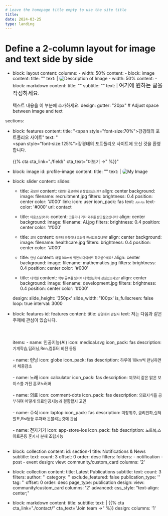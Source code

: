 ```yaml
---
# Leave the homepage title empty to use the site title
title:
date: 2024-03-25
type: landing
---
```


# Define a 2-column layout for image and text side by side
- block: layout
  content:
    columns:
      - width: 50%
        content:
          - block: image
            content:
              title: ""
              text: |
                <img src="media/Ai.jpg" alt="Description of Image" style="max-width: 100%; border-radius: 10px;">
      - width: 50%
        content:
          - block: markdown
            content:
              title: ""
              subtitle: ""
              text: |
                <span style="font-size:125%">여기에 원하는 글을 작성하세요.</span> <br><br>
                텍스트 내용을 이 부분에 추가하세요.
    design:
      gutter: "20px" # Adjust space between image and text

sections:

  - block: features
    content:
      title: "<span style=\"font-size:70%\">강경태의 포트폴리오 사이트</span>"
      text: "<br><span style=\"font-size:125%\">강경태의 포트폴리오 사이트에 오신 것을 환영합니다.</span> <br><br>{{% cta cta_link=\"./field/\" cta_text=\"더보기 →\" %}}"

  - block: image
    id: profile-image
    content:
      title: ""
      text: |
        <!-- Add the image below -->
        <img src="media/me.jpg" alt="My Image" style="max-width: 300px; border-radius: 10px;">

  - block: slider
    content:
      slides:

      - title: <span style="font-size:70%">공모전</span>
        content: <span style="font-size:70%">다양한 공모전에 관심있으십니까?</span>
        align: center
        background:
          image:
            filename: recruitment.jpg
            filters:
              brightness: 0.4
          position: center
          color: '#000'
        link:
          icon: user
          icon_pack: fas
          text: <span style="font-size:60%">Join Us</span>
          text-color: '#000'
          url: contact

      - title: <span style="font-size:70%">아웃소싱(외주)</span>
        content: <span style="font-size:70%">크몽이나 기타 외주를 받고싶으십니까?</span>
        align: center
        background:
          image:
            filename: Ai.jpg
            filters:
              brightness: 0.4
          position: center
          color: '#000'

      - title: <span style="font-size:70%">코딩</span>
        content: <span style="font-size:70%">컴퓨터 과학이나 코딩에 관심있으십니까?</span>
        align: center
        background:
          image:
            filename: healthcare.jpg
            filters:
              brightness: 0.4
          position: center
          color: '#000'

      - title: <span style="font-size:70%">런닝</span>
        content: <span style="font-size:70%">매일 10km씩 뛰면서 다이어트 하고싶으세요?</span>
        align: center
        background:
          image:
            filename: mathematics.jpg
            filters:
              brightness: 0.4
          position: center
          color: '#000'

      - title: <span style="font-size:70%">대학원</span>
        content: <span style="font-size:70%">학부 공부를 넘어서 대학원진학에 관심있으세요?</span>
        align: center
        background:
          image:
            filename: development.jpg
            filters:
              brightness: 0.4
          position: center
          color: '#000'

    design:
      slide_height: '350px'
      slide_width: '100px'
      is_fullscreen: false
      loop: true
      interval: 3000

  - block: features
    id: features
    content:
      title: <span style="font-size:75%">강경태의 관심사</span>
      text: 저는 다음과 같은 주제에 관심이 있습니다.<br><br><br><br>
      items:
        - name: 인공지능(AI)
          icon: medical.svg
          icon_pack: fas
          description: <span style="font-size:90%">기계학습,딥러닝,Rnn,컴퓨터 비전 등등</span><br><br>
        - name: 런닝
          icon: globe
          icon_pack: fas
          description:  <span style="font-size:90%">하루에 10km씩 런닝하면서 체중감소</span><br><br>
        - name: 노래
          icon: calculator
          icon_pack: fas
          description:  <span style="font-size:90%">꾀꼬리 같은 맑은 보이스를 가진 혼코노러버</span><br><br>
        - name: 의료
          icon: comment-dots
          icon_pack: fas
          description:  <span style="font-size:90%">의료지식을 공부하며 어떻게 의료인공지능과 결합할지 고민</span><br><br>
        - name: 주식
          icon: laptop
          icon_pack: fas
          description:  <span style="font-size:90%">미장위주, 금리인하,실적발표,Rsi등등 투자와 돈불리는것에 관심</span><br><br>
        - name: 전자기기
          icon: app-store-ios
          icon_pack: fab
          description:  <span style="font-size:90%">노트북,스마트폰등 혼자서 분해 조립가능</span><br><br>

  - block: collection
    content:
      id: section-1
      title: Notifications & News
      subtitle:
      text:
      count: 3
      offset: 0
      order: desc
      filters:
        folders:
          - notification
          - post
          - event
    design:
      view: community/custom_card
      columns: '2'

  - block: collection
    content:
      title: Latest Publications
      subtitle:
      text:
      count: 3
      filters:
        author: ''
        category: ''
        exclude_featured: false
        publication_type: ''
        tag: ''
      offset: 0
      order: desc
      page_type: publication
    design:
      view: community/custom_card
      columns: '2'
    advanced:
      css_style: "text-align: center;"

  - block: markdown
    content:
      title:
      subtitle:
      text: |
        {{% cta cta_link="./contact/" cta_text="Join team →" %}}
    design:
      columns: '1'
